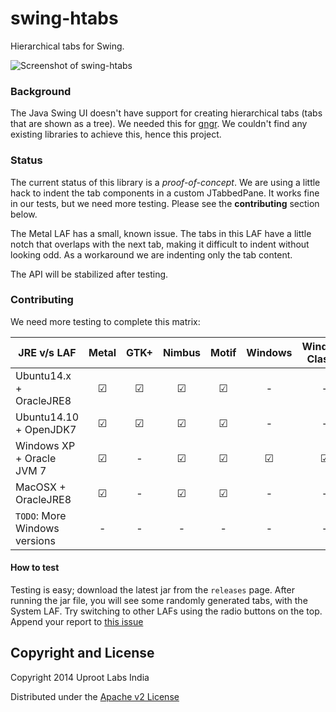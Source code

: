 swing-htabs
===========

Hierarchical tabs for Swing.

![Screenshot of swing-htabs](https://gngr.info/media/img/misc/swing-htabs-0.0.png)

### Background
The Java Swing UI doesn't have support for creating hierarchical tabs (tabs that are shown as a tree).
We needed this for [gngr](https://gngr.info).
We couldn't find any existing libraries to achieve this, hence this project.

### Status
The current status of this library is a *proof-of-concept*. We are using a little hack to indent the tab components
in a custom JTabbedPane. It works fine in our tests, but we need more testing. Please see the **contributing** section below.

The Metal LAF has a small, known issue. The tabs in this LAF have a little notch that overlaps with the next tab, making
it difficult to indent without looking odd. As a workaround we are indenting only the tab content.

The API will be stabilized after testing.

### Contributing
We need more testing to complete this matrix:

JRE v/s LAF                  | Metal    | GTK+     | Nimbus   | Motif   | Windows | Windows Classic | MacOSX
-----------------            | :-----:  | :-----:  | :-----:  | :-----: | :-----: | :-------------: | :-----: 
Ubuntu14.x + OracleJRE8      | ☑        | ☑        | ☑        | ☑       | -       | -               | -       
Ubuntu14.10 + OpenJDK7       | ☑        | ☑        | ☑        | ☑       | -       | -               | -       
Windows XP + Oracle JVM 7    | ☑        | -        | ☑        | ☑       | ☑       | ☑               | -       
MacOSX + OracleJRE8          | ☑        | -        | ☑        | ☑       | -       | -               | ☑       
`TODO`: More Windows versions| -        | -        | -        | -       | -       | -               | -

#### How to test
Testing is easy; download the latest jar from the `releases` page. After running the jar file, you will
see some randomly generated tabs, with the System LAF. Try switching to other LAFs using the radio buttons
on the top. Append your report to [this issue](https://github.com/UprootLabs/swing-htabs/issues/1)

## Copyright and License

Copyright 2014 Uproot Labs India

Distributed under the [Apache v2 License](https://www.apache.org/licenses/LICENSE-2.0.html)
